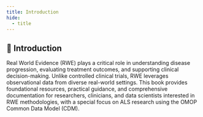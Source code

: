 ```yaml
---
title: Introduction
hide:
  - title
---
```


## 📖 Introduction

Real World Evidence (RWE) plays a critical role in understanding disease progression, evaluating treatment outcomes, and supporting clinical decision-making. Unlike controlled clinical trials, RWE leverages observational data from diverse real-world settings. This book provides foundational resources, practical guidance, and comprehensive documentation for researchers, clinicians, and data scientists interested in RWE methodologies, with a special focus on ALS research using the OMOP Common Data Model (CDM).

